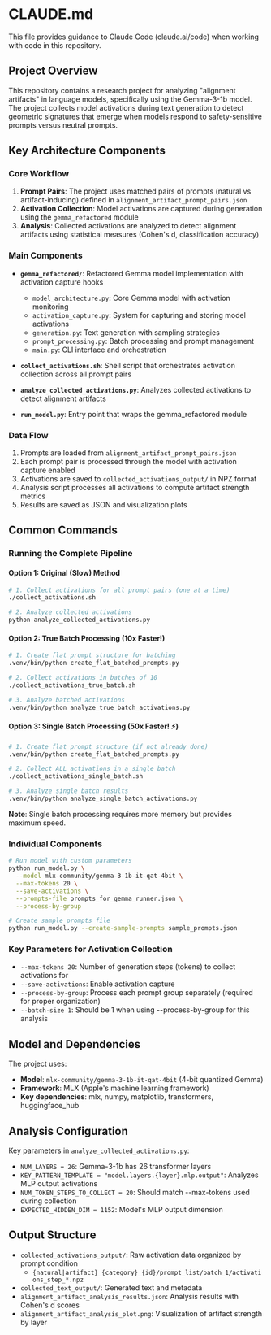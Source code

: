 # CLAUDE.md

This file provides guidance to Claude Code (claude.ai/code) when working with code in this repository.

## Project Overview

This repository contains a research project for analyzing "alignment artifacts" in language models, specifically using the Gemma-3-1b model. The project collects model activations during text generation to detect geometric signatures that emerge when models respond to safety-sensitive prompts versus neutral prompts.

## Key Architecture Components

### Core Workflow
1. **Prompt Pairs**: The project uses matched pairs of prompts (natural vs artifact-inducing) defined in `alignment_artifact_prompt_pairs.json`
2. **Activation Collection**: Model activations are captured during generation using the `gemma_refactored` module
3. **Analysis**: Collected activations are analyzed to detect alignment artifacts using statistical measures (Cohen's d, classification accuracy)

### Main Components

- **`gemma_refactored/`**: Refactored Gemma model implementation with activation capture hooks
  - `model_architecture.py`: Core Gemma model with activation monitoring
  - `activation_capture.py`: System for capturing and storing model activations
  - `generation.py`: Text generation with sampling strategies
  - `prompt_processing.py`: Batch processing and prompt management
  - `main.py`: CLI interface and orchestration

- **`collect_activations.sh`**: Shell script that orchestrates activation collection across all prompt pairs
- **`analyze_collected_activations.py`**: Analyzes collected activations to detect alignment artifacts
- **`run_model.py`**: Entry point that wraps the gemma_refactored module

### Data Flow
1. Prompts are loaded from `alignment_artifact_prompt_pairs.json`
2. Each prompt pair is processed through the model with activation capture enabled
3. Activations are saved to `collected_activations_output/` in NPZ format
4. Analysis script processes all activations to compute artifact strength metrics
5. Results are saved as JSON and visualization plots

## Common Commands

### Running the Complete Pipeline

#### Option 1: Original (Slow) Method
```bash
# 1. Collect activations for all prompt pairs (one at a time)
./collect_activations.sh

# 2. Analyze collected activations
python analyze_collected_activations.py
```

#### Option 2: True Batch Processing (10x Faster!)
```bash
# 1. Create flat prompt structure for batching
.venv/bin/python create_flat_batched_prompts.py

# 2. Collect activations in batches of 10
./collect_activations_true_batch.sh

# 3. Analyze batched activations
.venv/bin/python analyze_true_batch_activations.py
```

#### Option 3: Single Batch Processing (50x Faster! ⚡)
```bash
# 1. Create flat prompt structure (if not already done)
.venv/bin/python create_flat_batched_prompts.py

# 2. Collect ALL activations in a single batch
./collect_activations_single_batch.sh

# 3. Analyze single batch results
.venv/bin/python analyze_single_batch_activations.py
```

**Note**: Single batch processing requires more memory but provides maximum speed.

### Individual Components

```bash
# Run model with custom parameters
python run_model.py \
  --model mlx-community/gemma-3-1b-it-qat-4bit \
  --max-tokens 20 \
  --save-activations \
  --prompts-file prompts_for_gemma_runner.json \
  --process-by-group

# Create sample prompts file
python run_model.py --create-sample-prompts sample_prompts.json
```

### Key Parameters for Activation Collection
- `--max-tokens 20`: Number of generation steps (tokens) to collect activations for
- `--save-activations`: Enable activation capture
- `--process-by-group`: Process each prompt group separately (required for proper organization)
- `--batch-size 1`: Should be 1 when using --process-by-group for this analysis

## Model and Dependencies

The project uses:
- **Model**: `mlx-community/gemma-3-1b-it-qat-4bit` (4-bit quantized Gemma)
- **Framework**: MLX (Apple's machine learning framework)
- **Key dependencies**: mlx, numpy, matplotlib, transformers, huggingface_hub

## Analysis Configuration

Key parameters in `analyze_collected_activations.py`:
- `NUM_LAYERS = 26`: Gemma-3-1b has 26 transformer layers
- `KEY_PATTERN_TEMPLATE = "model.layers.{layer}.mlp.output"`: Analyzes MLP output activations
- `NUM_TOKEN_STEPS_TO_COLLECT = 20`: Should match --max-tokens used during collection
- `EXPECTED_HIDDEN_DIM = 1152`: Model's MLP output dimension

## Output Structure

- `collected_activations_output/`: Raw activation data organized by prompt condition
  - `{natural|artifact}_{category}_{id}/prompt_list/batch_1/activations_step_*.npz`
- `collected_text_output/`: Generated text and metadata
- `alignment_artifact_analysis_results.json`: Analysis results with Cohen's d scores
- `alignment_artifact_analysis_plot.png`: Visualization of artifact strength by layer
